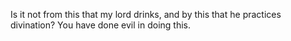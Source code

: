 Is it not from this that my lord drinks, and by this that he practices divination? You have done evil in doing this.
